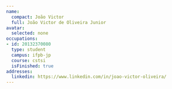 ```yaml
---
name:
  compact: João Victor
  full: João Victor de Oliveira Junior
avatar:
  selected: none
occupations:
- id: 20132370080
  type: student
  campus: ifpb-jp
  course: cstsi
  isFinished: true
addresses:
  linkedin: https://www.linkedin.com/in/joao-victor-oliveira/
---
```

